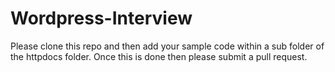 Wordpress-Interview
===================

Please clone this repo and then add your sample code within a sub folder of the httpdocs folder. Once this is done then please submit a pull request.